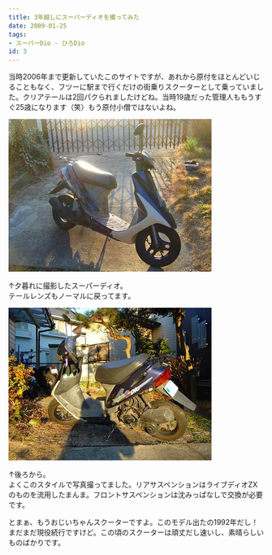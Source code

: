 ```yaml
---
title: 3年越しにスーパーディオを撮ってみた
date: 2009-01-25
tags:
- スーパーDio - ひろDio
id: 3
---
```



<p class="sentence spacing10">当時2006年まで更新していたこのサイトですが、あれから原付をほとんどいじることもなく、フツーに駅まで行くだけの街乗りスクーターとして乗っていました。クリアテールは2回パクられましたけどね。当時19歳だった管理人ももうすぐ25歳になります（笑）もう原付小僧ではないよね。</p>
<div class="sentence spacing"><img src="/photo/diary/2009.01.25_01.jpg" alt=""></div>
<p class="sentence spacing10">↑夕暮れに撮影したスーパーディオ。<br>テールレンズもノーマルに戻ってます。</p>
<div class="center spacing"><img src="/photo/diary/2009.01.25_02.jpg" alt=""></div>
<p class="sentence spacing10">↑後ろから。<br>よくこのスタイルで写真撮ってました。リアサスペンションはライブディオZXのものを流用したまんま。フロントサスペンションは沈みっぱなしで交換が必要です。</p>
<p class="sentence">とまぁ、もうおじいちゃんスクーターですよ。このモデル出たの1992年だし！まだまだ現役続行ですけど。この頃のスクーターは頑丈だし速いし、素晴らしいものばかりです。</p>
